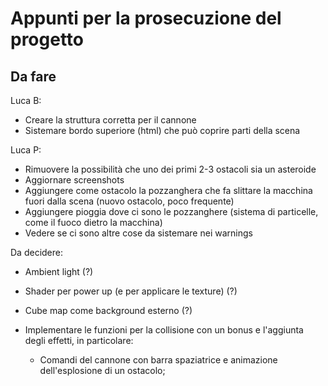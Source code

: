 # Appunti per la prosecuzione del progetto

## Da fare

Luca B:

* Creare la struttura corretta per il cannone
* Sistemare bordo superiore (html) che può coprire parti della scena

Luca P:

* Rimuovere la possibilità che uno dei primi 2-3 ostacoli sia un asteroide
* Aggiornare screenshots
* Aggiungere come ostacolo la pozzanghera che fa slittare la macchina fuori dalla scena (nuovo ostacolo, poco frequente)
* Aggiungere pioggia dove ci sono le pozzanghere (sistema di particelle, come il fuoco dietro la macchina)
* Vedere se ci sono altre cose da sistemare nei warnings

Da decidere:

* Ambient light (?)
* Shader per power up (e per applicare le texture) (?)
* Cube map come background esterno (?)
* Implementare le funzioni per la collisione con un bonus e l'aggiunta degli effetti, in particolare:

  * Comandi del cannone con barra spaziatrice e animazione dell'esplosione di un ostacolo;
